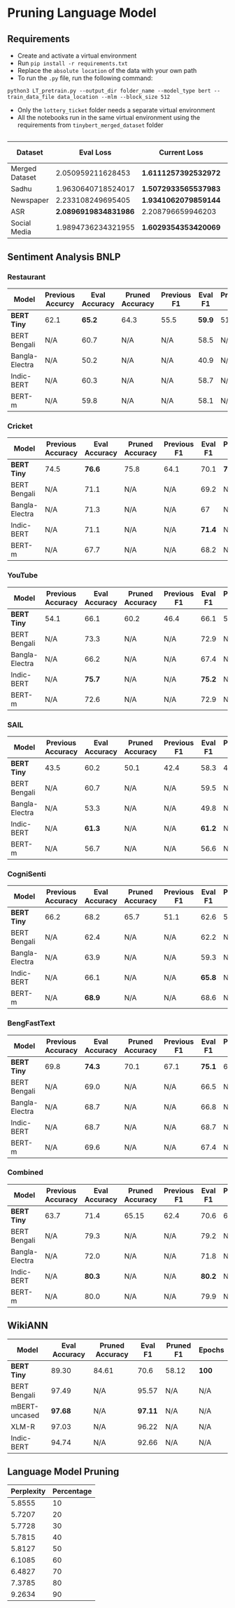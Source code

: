 # Pruning Language Model

##

## Requirements

- Create and activate a virtual environment
- Run `pip install -r requirements.txt`
- Replace the `absolute location` of the data with your own path
- To run the `.py` file, run the following command:

```
python3 LT_pretrain.py --output_dir folder_name --model_type bert --train_data_file data_location --mlm --block_size 512
```

- Only the `lottery_ticket` folder needs a separate virtual environment
- All the notebooks run in the same virtual environment using the requirements from `tinybert_merged_dataset` folder

##

| Dataset        | Eval Loss              | Current Loss           | Perplexity | Current Perplexity | Epochs  |
| -------------- | ---------------------- | ---------------------- | ---------- | ------------------ | ------- |
| Merged Dataset | 2.050959211628453      | **1.6111257392532972** | 7.7754     | **5.0084**         | **100** |
| Sadhu          | 1.9630640718524017     | **1.5072933565537983** | 7.1211     | **4.5145**         | N/A     |
| Newspaper      | 2.233108249695405      | **1.9341062079859144** | 9.3288     | **6.9179**         | N/A     |
| ASR            | **2.0896919834831986** | 2.208796659946203      | **8.0824** | 9.1048             | N/A     |
| Social Media   | 1.9894736234321955     | **1.6029354353420069** | 7.3117     | **4.9676**         | N/A     |

##

## Sentiment Analysis BNLP

### Restaurant

| Model          | Previous Accurcy | Eval Accuracy | Pruned Accuracy | Previous F1 | Eval F1  | Pruned F1 | Epochs  |
| -------------- | ---------------- | ------------- | --------------- | ----------- | -------- | --------- | ------- |
| **BERT Tiny**  | 62.1             | **65.2**      | 64.3            | 55.5        | **59.9** | 51.2      | **100** |
| BERT Bengali   | N/A              | 60.7          | N/A             | N/A         | 58.5     | N/A       | N/A     |
| Bangla-Electra | N/A              | 50.2          | N/A             | N/A         | 40.9     | N/A       | N/A     |
| Indic-BERT     | N/A              | 60.3          | N/A             | N/A         | 58.7     | N/A       | N/A     |
| BERT-m         | N/A              | 59.8          | N/A             | N/A         | 58.1     | N/A       | N/A     |

### Cricket

| Model          | Previous Accuracy | Eval Accuracy | Pruned Accuracy | Previous F1 | Eval F1  | Pruned F1 | Epochs  |
| -------------- | ----------------- | ------------- | --------------- | ----------- | -------- | --------- | ------- |
| **BERT Tiny**  | 74.5              | **76.6**      | 75.8            | 64.1        | 70.1     | **70.3**  | **100** |
| BERT Bengali   | N/A               | 71.1          | N/A             | N/A         | 69.2     | N/A       | N/A     |
| Bangla-Electra | N/A               | 71.3          | N/A             | N/A         | 67       | N/A       | N/A     |
| Indic-BERT     | N/A               | 71.1          | N/A             | N/A         | **71.4** | N/A       | N/A     |
| BERT-m         | N/A               | 67.7          | N/A             | N/A         | 68.2     | N/A       | N/A     |

### YouTube

| Model          | Previous Accuracy | Eval Accuracy | Pruned Accuracy | Previous F1 | Eval F1  | Pruned F1 | Epochs  |
| -------------- | ----------------- | ------------- | --------------- | ----------- | -------- | --------- | ------- |
| **BERT Tiny**  | 54.1              | 66.1          | 60.2            | 46.4        | 66.1     | 58.1      | **100** |
| BERT Bengali   | N/A               | 73.3          | N/A             | N/A         | 72.9     | N/A       | N/A     |
| Bangla-Electra | N/A               | 66.2          | N/A             | N/A         | 67.4     | N/A       | N/A     |
| Indic-BERT     | N/A               | **75.7**      | N/A             | N/A         | **75.2** | N/A       | N/A     |
| BERT-m         | N/A               | 72.6          | N/A             | N/A         | 72.9     | N/A       | N/A     |

### SAIL

| Model          | Previous Accuracy | Eval Accuracy | Pruned Accuracy | Previous F1 | Eval F1  | Pruned F1 | Epochs  |
| -------------- | ----------------- | ------------- | --------------- | ----------- | -------- | --------- | ------- |
| **BERT Tiny**  | 43.5              | 60.2          | 50.1            | 42.4        | 58.3     | 42.1      | **100** |
| BERT Bengali   | N/A               | 60.7          | N/A             | N/A         | 59.5     | N/A       | N/A     |
| Bangla-Electra | N/A               | 53.3          | N/A             | N/A         | 49.8     | N/A       | N/A     |
| Indic-BERT     | N/A               | **61.3**      | N/A             | N/A         | **61.2** | N/A       | N/A     |
| BERT-m         | N/A               | 56.7          | N/A             | N/A         | 56.6     | N/A       | N/A     |

### CogniSenti

| Model          | Previous Accuracy | Eval Accuracy | Pruned Accuracy | Previous F1 | Eval F1  | Pruned F1 | Epochs  |
| -------------- | ----------------- | ------------- | --------------- | ----------- | -------- | --------- | ------- |
| **BERT Tiny**  | 66.2              | 68.2          | 65.7            | 51.1        | 62.6     | 57.5      | **100** |
| BERT Bengali   | N/A               | 62.4          | N/A             | N/A         | 62.2     | N/A       | N/A     |
| Bangla-Electra | N/A               | 63.9          | N/A             | N/A         | 59.3     | N/A       | N/A     |
| Indic-BERT     | N/A               | 66.1          | N/A             | N/A         | **65.8** | N/A       | N/A     |
| BERT-m         | N/A               | **68.9**      | N/A             | N/A         | 68.6     | N/A       | N/A     |

### BengFastText

| Model          | Previous Accuracy | Eval Accuracy | Pruned Accuracy | Previous F1 | Eval F1  | Pruned F1 | Epochs  |
| -------------- | ----------------- | ------------- | --------------- | ----------- | -------- | --------- | ------- |
| **BERT Tiny**  | 69.8              | **74.3**      | 70.1            | 67.1        | **75.1** | 69.8      | **100** |
| BERT Bengali   | N/A               | 69.0          | N/A             | N/A         | 66.5     | N/A       | N/A     |
| Bangla-Electra | N/A               | 68.7          | N/A             | N/A         | 66.8     | N/A       | N/A     |
| Indic-BERT     | N/A               | 68.7          | N/A             | N/A         | 68.7     | N/A       | N/A     |
| BERT-m         | N/A               | 69.6          | N/A             | N/A         | 67.4     | N/A       | N/A     |

### Combined

| Model          | Previous Accuracy | Eval Accuracy | Pruned Accuracy | Previous F1 | Eval F1  | Pruned F1 | Epochs  |
| -------------- | ----------------- | ------------- | --------------- | ----------- | -------- | --------- | ------- |
| **BERT Tiny**  | 63.7              | 71.4          | 65.15           | 62.4        | 70.6     | 65.1      | **100** |
| BERT Bengali   | N/A               | 79.3          | N/A             | N/A         | 79.2     | N/A       | N/A     |
| Bangla-Electra | N/A               | 72.0          | N/A             | N/A         | 71.8     | N/A       | N/A     |
| Indic-BERT     | N/A               | **80.3**      | N/A             | N/A         | **80.2** | N/A       | N/A     |
| BERT-m         | N/A               | 80.0          | N/A             | N/A         | 79.9     | N/A       | N/A     |

##

## WikiANN

| Model         | Eval Accuracy | Pruned Accuracy | Eval F1   | Pruned F1 | Epochs  |
| ------------- | ------------- | --------------- | --------- | --------- | ------- |
| **BERT Tiny** | 89.30         | 84.61           | 70.6      | 58.12     | **100** |
| BERT Bengali  | 97.49         | N/A             | 95.57     | N/A       | N/A     |
| mBERT-uncased | **97.68**     | N/A             | **97.11** | N/A       | N/A     |
| XLM-R         | 97.03         | N/A             | 96.22     | N/A       | N/A     |
| Indic-BERT    | 94.74         | N/A             | 92.66     | N/A       | N/A     |

##

## Language Model Pruning

| Perplexity | Percentage |
| ---------- | ---------- |
| 5.8555     | 10         |
| 5.7207     | 20         |
| 5.7728     | 30         |
| 5.7815     | 40         |
| 5.8127     | 50         |
| 6.1085     | 60         |
| 6.4827     | 70         |
| 7.3785     | 80         |
| 9.2634     | 90         |

##
